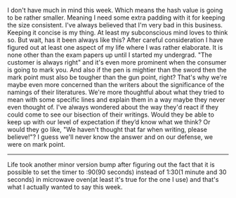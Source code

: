 I don't have much in mind this week. Which means the hash value is going to be rather smaller. Meaning I need some extra padding with it for keeping the size consistent. I've always believed that I'm very bad in this business. Keeping it concise is my thing. At least my subconscious mind loves to think so. But wait, has it been always like this? After careful consideration I have figured out at least one aspect of my life where I was rather elaborate. It is none other than the exam papers up until I started my undergrad. "The customer is always right" and it's even more prominent when the consumer is going to mark you. And also if the pen is mightier than the sword then the mark point must also be tougher than the gun point, right? That's why we're maybe even more concerned than the writers about the significance of the namings of their literatures. We're more thoughtful about what they tried to mean with some specific lines and explain them in a way maybe they never even thought of. I've always wondered about the way they'd react if they could come to see our bisection of their writings. Would they be able to keep up with our level of expectation if they’d know what we think? Or would they go like, "We haven't thought that far when writing, please believe!"? I guess we'll never know the answer and on our defense, we were on mark point. 
___
Life took another minor version bump after figuring out the fact that it is possible to set the timer to :90(90 seconds) instead of 1:30(1 minute and 30 seconds) in microwave oven(at least it's true for the one I use) and that's what I actually wanted to say this week.
